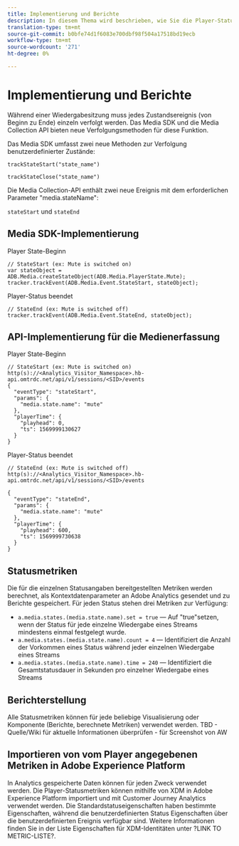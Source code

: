 ```yaml
---
title: Implementierung und Berichte
description: In diesem Thema wird beschrieben, wie Sie die Player-Statusverfolgungsfunktion implementieren, einschließlich .
translation-type: tm+mt
source-git-commit: b0bfe74d1f6083e700dbf98f504a17518bd19ecb
workflow-type: tm+mt
source-wordcount: '271'
ht-degree: 0%

---
```



# Implementierung und Berichte

Während einer Wiedergabesitzung muss jedes Zustandsereignis (von Beginn zu Ende) einzeln verfolgt werden. Das Media SDK und die Media Collection API bieten neue Verfolgungsmethoden für diese Funktion.

Das Media SDK umfasst zwei neue Methoden zur Verfolgung benutzerdefinierter Zustände:

`trackStateStart("state_name")`

`trackStateClose("state_name")`


Die Media Collection-API enthält zwei neue Ereignis mit dem erforderlichen Parameter &quot;media.stateName&quot;:

`stateStart` und `stateEnd`

## Media SDK-Implementierung

Player State-Beginn

```
// StateStart (ex: Mute is switched on)
var stateObject = ADB.Media.createStateObject(ADB.Media.PlayerState.Mute);
tracker.trackEvent(ADB.Media.Event.StateStart, stateObject);
```

Player-Status beendet

```
// StateEnd (ex: Mute is switched off)
tracker.trackEvent(ADB.Media.Event.StateEnd, stateObject);
```


## API-Implementierung für die Medienerfassung

Player State-Beginn

```
// StateStart (ex: Mute is switched on)
http(s)://<Analytics_Visitor_Namespace>.hb-api.omtrdc.net/api/v1/sessions/<SID>/events
{
  "eventType": "stateStart",
  "params": {
    "media.state.name": "mute"
  },
  "playerTime": {
    "playhead": 0,
    "ts": 1569999130627
  }
}
```

Player-Status beendet

```
// StateEnd (ex: Mute is switched off)
http(s)://<Analytics_Visitor_Namespace>.hb-api.omtrdc.net/api/v1/sessions/<SID>/events

{
  "eventType": "stateEnd",
  "params": {
    "media.state.name": "mute"
  },
  "playerTime": {
    "playhead": 600,
    "ts": 1569999730638
  }
}
```

## Statusmetriken

Die für die einzelnen Statusangaben bereitgestellten Metriken werden berechnet, als Kontextdatenparameter an Adobe Analytics gesendet und zu Berichte gespeichert. Für jeden Status stehen drei Metriken zur Verfügung:

* `a.media.states.(media.state.name).set = true` — Auf &quot;true&quot;setzen, wenn der Status für jede einzelne Wiedergabe eines Streams mindestens einmal festgelegt wurde.
* `a.media.states.(media.state.name).count = 4` — Identifiziert die Anzahl der Vorkommen eines Status während jeder einzelnen Wiedergabe eines Streams
* `a.media.states.(media.state.name).time = 240` — Identifiziert die Gesamtstatusdauer in Sekunden pro einzelner Wiedergabe eines Streams

## Berichterstellung

Alle Statusmetriken können für jede beliebige Visualisierung oder Komponente (Berichte, berechnete Metriken) verwendet werden.
TBD - Quelle/Wiki für aktuelle Informationen überprüfen - für Screenshot von AW

## Importieren von vom Player angegebenen Metriken in Adobe Experience Platform

In Analytics gespeicherte Daten können für jeden Zweck verwendet werden. Die Player-Statusmetriken können mithilfe von XDM in Adobe Experience Platform importiert und mit Customer Journey Analytics verwendet werden. Die Standardstatuseigenschaften haben bestimmte Eigenschaften, während die benutzerdefinierten Status Eigenschaften über die benutzerdefinierten Ereignis verfügbar sind. Weitere Informationen finden Sie in der Liste Eigenschaften für XDM-Identitäten unter ?LINK TO METRIC-LISTE?.
